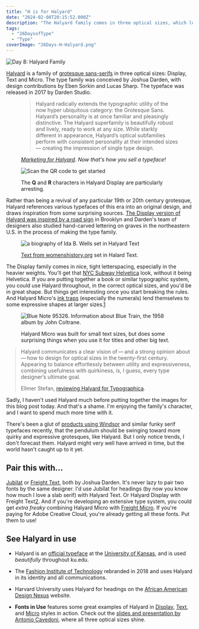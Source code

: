 ```yaml
---
title: "H is for Halyard"
date: "2024-02-08T20:15:52.000Z"
description: "The Halyard family comes in three optical sizes, which look great at every size. Hal, yes!"
tags: 
  - "26DaysofType"
  - "Type"
coverImage: "26Days-H-Halyard.png"
---
```


![Day 8: Halyard Family](/img/post-images/26Days-H-Halyard-1024x576.png)

[Halyard](https://www.dardenstudio.com/halyard) is a family of [grotesque sans-serifs](https://fonts.google.com/knowledge/glossary/grotesque_neo_grotesque) in three optical sizes: Display, Text and Micro. The type family was conceived by Joshua Darden, with design contributions by Eben Sorkin and Lucas Sharp. The typeface was released in 2017 by Darden Studio.

<figure>
 <blockquote>
  <p>Halyard radically extends the typographic utility of the now hyper ubiquitous category: the Grotesque Sans. Halyard’s personality is at once familiar and pleasingly distinctive. The Halyard superfamily is beautifully robust and lively, ready to work at any size. While starkly different in appearance, Halyard’s optical subfamilies perform with consistent personality at their intended sizes — creating the impression of single type design.</p>
 </blockquote>
 <figcaption><cite><a href="https://fonts.adobe.com/fonts/halyard#about-section">Marketing for Halyard</a>.</cite> <em>Now that's how you sell a typeface!</em></figcaption>
</figure>

<figure>

![Scan the QR code to get started](/img/post-images/26Days-H-Halyard-Display-QR-1024x576.png)

<figcaption>

The **Q** and **R** characters in Halyard Display are particularly arresting.

</figcaption>

</figure>

Rather than being a revival of any particular 19th or 20th century grotesque, Halyard references various typefaces of this era into an original design, and draws inspiration from some surprising sources. [The Display version of Halyard was inspired by a road sign](https://eyeondesign.aiga.org/halyard-a-font-family-drawn-for-both-independence-and-harmony/) in Brooklyn and Darden's team of designers also studied hand-carved lettering on graves in the northeastern U.S. in the process of making the type family.

<figure>

![a biography of Ida B. Wells set in Halyard Text](/img/post-images/26Days-H-Halyard-Text-Ida-1024x576.png)

<figcaption>

[Text from womenshistory.org](https://www.womenshistory.org/education-resources/biographies/ida-b-wells-barnett) set in Halard Text.

</figcaption>

</figure>

The Display family comes in nice, tight letterspacing, especially in the heavier weights. You'll get that [NYC Subway Helvetica](https://mitpress.mit.edu/9780262015486/helvetica-and-the-new-york-city-subway-system/) look, without it being Helvetica. If you are putting together a book or similar typographic system, you could use Halyard throughout, in the correct optical sizes, and you'd be in great shape. But things get interesting once you start breaking the rules. And Halyard Micro's [ink traps](https://fonts.google.com/knowledge/glossary/ink_trap) (especially the numerals) lend themselves to some expressive shapes at larger sizes.[1](#a5411328-f9d2-4c2e-974b-316fee7e432f)

<figure>

![Blue Note 95326. Information about Blue Train, the 1958 album by John Coltrane.](/img/post-images/26Days-H-Halyard-Micro-Coltrane-1024x576.png)

<figcaption>

Halyard Micro was built for small text sizes, but does some surprising things when you use it for titles and other big text.

</figcaption>

</figure>

> Halyard communicates a clear vision of — and a strong opinion about — how to design for optical sizes in the twenty-first century. Appearing to balance effortlessly between utility and expressiveness, combining usefulness with quirkiness, is, I guess, every type designer’s ultimate goal.
> 
> Ellmer Stefan, [reviewing Halyard for Typographica](https://typographica.org/typeface-reviews/halyard/).

Sadly, I haven't used Halyard much before putting together the images for this blog post today. And that's a shame. I'm enjoying the family's character, and I want to spend much more time with it.

There's been a glut of [products using Windsor](https://www.typewolf.com/windsor) and similar funky serif typefaces recently, that the pendulum should be swinging toward more quirky and expressive grotesques, like Halyard. But I only notice trends, I don't forecast them. Halyard might very well have arrived in time, but the world hasn't caught up to it yet.

## Pair this with...

[Jubilat](https://www.dardenstudio.com/typefaces/jubilat) or [Freight Text](https://freightcollection.com/freight-text/), both by Joshua Darden. It's never lazy to pair two fonts by the same designer. I'd use Jubilat for headings (by now you know how much I love a slab serif) with Halyard Text. Or Halyard Display with Freight Text[2](#03cbd74e-3ca9-48cb-9b1e-72919ddeea2e). And if you're developing an extensive type system, you could get _extra freaky_ combining Halyard Micro with [Freight Micro](https://freightcollection.com/freight-micro/). If you're paying for Adobe Creative Cloud, you're already getting all these fonts. Put them to use!

## See Halyard in use

- Halyard is an [official typeface](https://brand.ku.edu/guidelines/design/typography) at the [University of Kansas](https://ku.edu/), and is used _beautifully_ throughout ku.edu.

- The [Fashion Institute of Technology](https://www.fitnyc.edu/) rebranded in 2018 and uses Halyard in its identity and all communications.

- Harvard University uses Halyard for headings on the [African American Design Nexus](https://aadn.gsd.harvard.edu/) website.

- **Fonts in Use** features some great examples of Halyard in [Display](https://fontsinuse.com/typefaces/45671/halyard-display), [Text](https://fontsinuse.com/typefaces/46366/halyard-text), and [Micro](https://fontsinuse.com/typefaces/46367/halyard-micro) styles in action. Check out the [slides and presentation by Antonio Cavedoni](https://fontsinuse.com/uses/17416/pacioli-presentation-kerning-2017), where all three optical sizes shine.
